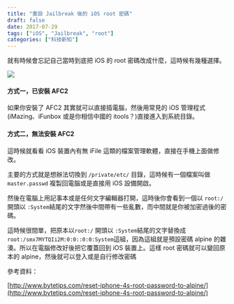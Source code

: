 ```yaml
---
title: "重設 Jailbreak 後的 iOS root 密碼"
draft: false
date: 2017-07-29
tags: ["iOS", "Jailbreak", "root"]
categories: ["科技新知"]
---
```



就有時候會忘記自己當時到底把 iOS 的 root 密碼改成什麼，這時候有幾種選擇。


![](https://hiy.tw/tech/reset_jb_ios_root_password/1.png)


<!--more-->


#### 方式一，已安裝 AFC2

如果你安裝了 AFC2 其實就可以直接插電腦，然後用常見的 iOS 管理程式(iMazing、iFunbox 或是你相信中國的 itools？)直接進入到系統目錄。

#### 方式二，無法安裝 AFC2

這時候就看看 iOS 裝置內有無 iFile 這類的檔案管理軟體，直接在手機上面做修改。


主要的方式就是想辦法切換到 `/private/etc/` 目錄，這時候有一個檔案叫做 `master.passwd` 複製回電腦或是直接用 iOS 設備開啟。

然後在電腦上用記事本或是任何文字編輯器打開，這時後你會看到一個以 `root:/` 開頭以 `:System`結尾的文字然後中間帶有一些亂數，而中間就是你被加密過後的密碼。

這時候很間單，把原本以`root:/` 開頭以 `:System`結尾的文字替換成 `root:/smx7MYTQIi2M:0:0::0:0:System`這組，因為這組就是預設密碼 alpine 的雜湊。所以在電腦修改好後把它覆蓋回到 iOS 裝置上。這樣 root 密碼就可以變回原本的 alpine，然後就可以登入或是自行修改密碼


參考資料：

[http://www.bytetips.com/reset-iphone-4s-root-password-to-alpine/](http://www.bytetips.com/reset-iphone-4s-root-password-to-alpine/)



